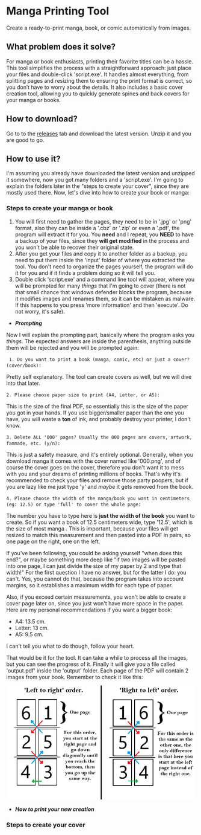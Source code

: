# Manga Printing Tool

Create a ready-to-print manga, book, or comic automatically from images.

## What problem does it solve?

For manga or book enthusiasts, printing their favorite titles can be a hassle. This tool simplifies the process with a straightforward approach: just place your files and double-click 'script.exe'. It handles almost everything, from splitting pages and resizing them to ensuring the print format is correct, so you don’t have to worry about the details. It also includes a basic cover creation tool, allowing you to quickly generate spines and back covers for your manga or books.


## How to download?
Go to to the [releases](https://github.com/Malagel/MangaPrintingTool/releases) tab and download the latest version. Unzip it and you are good to go.

## How to use it?

I'm assuming you already have downloaded the latest version and unzipped it somewhere, now you got many folders and a 'script.exe'.  I'm going to explain the folders later in the "steps to create your cover", since they are mostly used there. Now, let's dive into how to create your book or manga:

### **Steps to create your manga or book**

 1. You will first need to gather the pages, they need to be in '.jpg' or 'png' format, also they can be inside a '.cbz' or '.zip' or even a '.pdf', the program will extract it for you. You **need** and I repeat, you **NEED** to have a backup of your files, since they **will get modified** in the process and you won't be able to recover their original state.
 2. After you get your files and copy it to another folder as a backup, you need to put them inside the 'input' folder of where you extracted the tool. You don't need to organize the pages yourself, the program will do it for you and if it finds a problem doing so it will tell you.
 3. Double click 'script.exe' and a command line tool will appear, where you will be prompted for many *things* that I'm going to cover (there is not that small chance that windows defender blocks the program, because it modifies images and renames them, so it can be mistaken as malware. If this happens to you press 'more information' and then 'execute'. Do not worry, it's safe).
 
- ***Prompting***

Now I will explain the prompting part, basically where the program asks you *things*. The expected answers are inside the parenthesis, anything outside them will be rejected and you will be prompted again:

	 1. Do you want to print a book (manga, comic, etc) or just a cover? (cover/book):
Pretty self explanatory. The tool can create covers as well, but we will dive into that later. 

	2. Please choose paper size to print (A4, Letter, or A5): 
This is the size of the final PDF, so essentially this is the size of the paper you got in your hands. If you use bigger/smaller paper than the one you have, you will waste a **ton** of ink, and probably destroy your printer, I don't know.

    3. Delete ALL '000' pages? Usually the 000 pages are covers, artwork, fanmade, etc. (y/n):
This is just a safety measure, and it's entirely optional. Generally, when you download manga it comes with the cover named like '000.png', and of course the cover goes on the cover, therefore you don't want it to mess with you and your dreams of printing millions of books. That's why it's recommended to check your files and remove those party poopers, but if you are lazy like me just type 'y' and *maybe* it gets removed from the book.

    4. Please choose the width of the manga/book you want in centimeters (eg: 12.5) or type 'full' to cover the whole page: 
The number you have to type here is **just the width of the book** you want to create. So if you want a book of 12.5 centimeters wide, type '12.5', which is the size of most manga . This is important, because your files will get resized to match this measurement and then pasted into a PDF in pairs, so one page on the right, one on the left. 

If you've been following, you could be asking yourself "when does this end?", or maybe something more deep like "if two images will be pasted into one page, I can just divide the size of my paper by 2 and type that width!" For the first question I have no answer, but for the latter I do: you can't. Yes, you cannot do that, because the program takes into account margins, so it establishes a maximum width for each type of paper. 

Also, if you exceed certain measurements, you won't be able to create a cover page later on, since you just won't have more space in the paper. Here are my personal recommendations if you want a bigger book:

 - A4: 13.5 cm.
 - Letter: 13 cm.
 - A5: 9.5 cm.

 I can't tell you what to do though, follow your heart. 

That would be it for the tool. It can take a while to process all the images, but you can see the progress of it. Finally it will give you a file called 'output.pdf' inside the 'output' folder. Each page of the PDF will contain 2 images from your book. Remember to check it like this: 

![pages_order](images/pages_order.png "How to check the order of your pages")

- ***How to print your new creation***

### **Steps to create your cover**

